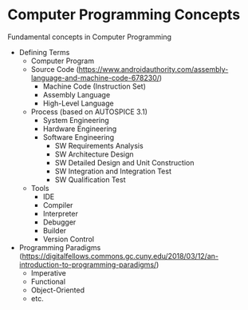 # Computer Programming Concepts
Fundamental concepts in Computer Programming

* Defining Terms
  * Computer Program
  * Source Code (https://www.androidauthority.com/assembly-language-and-machine-code-678230/)
    * Machine Code (Instruction Set)
    * Assembly Language
    * High-Level Language
  * Process (based on AUTOSPICE 3.1)
    * System Engineering
    * Hardware Engineering
    * Software Engineering
      * SW Requirements Analysis
      * SW Architecture Design
      * SW Detailed Design and Unit Construction
      * SW Integration and Integration Test
      * SW Qualification Test
  * Tools
    * IDE
    * Compiler
    * Interpreter
    * Debugger
    * Builder
    * Version Control
* Programming Paradigms (https://digitalfellows.commons.gc.cuny.edu/2018/03/12/an-introduction-to-programming-paradigms/)
  * Imperative
  * Functional
  * Object-Oriented
  * etc.
